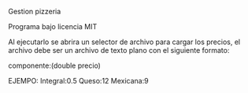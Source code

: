 Gestion pizzeria

Programa bajo licencia MIT

Al ejecutarlo se abrira un selector de archivo para cargar los precios,
el archivo debe ser un archivo de texto plano con el siguiente formato:

componente:(double precio)

EJEMPO:
Integral:0.5
Queso:12
Mexicana:9
